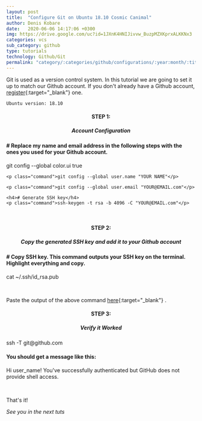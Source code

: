 ```yaml
---
layout: post
title:  "Configure Git on Ubuntu 18.10 Cosmic Canimal"
author: Denis Kobare
date:   2020-06-06 14:17:06 +0300
img: https://drive.google.com/uc?id=1JXnK4HNIJivvw_BuzpMZXKprxALKKNx3
categories: vcs
sub_category: github
type: tutorials
technology: Github/Git
permalink: "category/:categories/github/configurations/:year:month/:title"
---
```



Git is used as a version control system. In this tutorial we are going to set it up to match our Github account. If you don't already have a Github account, [register](https://github.com/){:target="_blank"} one.


`Ubuntu version: 18.10`

<h4 align="center" >STEP 1: <h5 align="center" >Account Configuration</h5></h4>

<div class="window">
  <div class="terminal">
    <h4># Replace my name and email address in the following steps with the ones you used for your Github account.</h4>
    <p class="command">git config --global color.ui true</p>

    <p class="command">git config --global user.name "YOUR NAME"</p>

    <p class="command">git config --global user.email "YOUR@EMAIL.com"</p>

    <h4># Generate SSH key</h4>
    <p class="command">ssh-keygen -t rsa -b 4096 -C "YOUR@EMAIL.com"</p>
  </div>
</div>
<br>

<h4 align="center" >STEP 2: <h5 align="center" >Copy the generated SSH key and add it to your Github account</h5></h4>

<div class="window">
  <div class="terminal">
    <h4># Copy SSH key. This command outputs your SSH key on the terminal. Highlight everything and copy.</h4>
    <p class="command">cat ~/.ssh/id_rsa.pub</p>
  </div>
</div>
<br>

Paste the output of the above command [here](https://github.com/settings/ssh){:target="_blank"} . 

<h4 align="center" >STEP 3: <h5 align="center" >Verify it Worked</h5></h4>

<div class="window">
  <div class="terminal">
    <p class="command">ssh -T git@github.com</p>

<h4>You should get a message like this:</h4>
<p class="log">
      <span>
        Hi user_name! You've successfully authenticated but GitHub does not provide shell access.
      </span>
    </p>
  </div>
</div>
<br>


That's it!

*See you in the next tuts*


